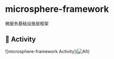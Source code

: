 # microsphere-framework

微服务基础设施层框架

## 👾 Activity
![microsphere-framework Activity](![Alt](https://repobeats.axiom.co/api/embed/7e7b2e62e0f882e11e2e2681bf1b88c096c8a81c.svg "microsphere-framework Activity image"))
